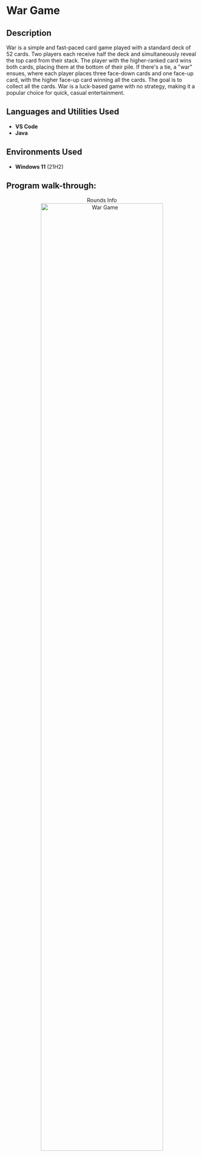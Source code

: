 <h1>War Game</h1>

<h2>Description</h2>
War is a simple and fast-paced card game played with a standard deck of 52 cards. Two players each receive half the deck and simultaneously reveal the top card from their stack. The player with the higher-ranked card wins both cards, placing them at the bottom of their pile. If there's a tie, a "war" ensues, where each player places three face-down cards and one face-up card, with the higher face-up card winning all the cards. The goal is to collect all the cards. War is a luck-based game with no strategy, making it a popular choice for quick, casual entertainment.
<br />


<h2>Languages and Utilities Used</h2>

- <b>VS Code</b> 
- <b>Java</b>

<h2>Environments Used </h2>

- <b>Windows 11</b> (21H2)

<h2>Program walk-through:</h2>

<p align="center">
Rounds Info <br/>
<img src="https://imgur.com/i4VGx3M" height="80%" width="80%" alt="War Game"/>
<br />
<br />
<!--
 ```diff
- text in red
+ text in green
! text in orange
# text in gray
@@ text in purple (and bold)@@
```
--!>
